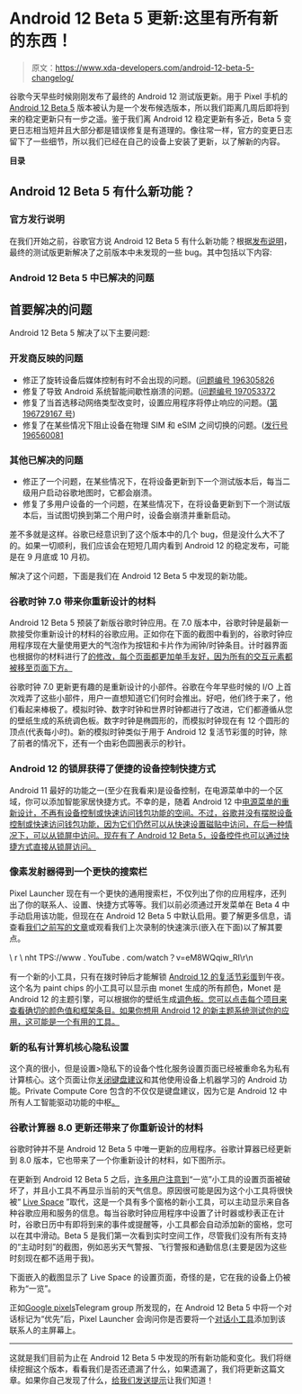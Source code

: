 # Android 12 Beta 5 更新:这里有所有新的东西！

> 原文：<https://www.xda-developers.com/android-12-beta-5-changelog/>

谷歌今天早些时候刚刚发布了最终的 Android 12 测试版更新。用于 Pixel 手机的 [Android 12 Beta 5](https://www.xda-developers.com/android-12-beta-5/) 版本被认为是一个发布候选版本，所以我们距离几周后即将到来的稳定更新只有一步之遥。鉴于我们离 Android 12 稳定更新有多近，Beta 5 变更日志相当短并且大部分都是错误修复是有道理的。像往常一样，官方的变更日志留下了一些细节，所以我们已经在自己的设备上安装了更新，以了解新的内容。

**目录**

## Android 12 Beta 5 有什么新功能？

### 官方发行说明

在我们开始之前，谷歌官方说 Android 12 Beta 5 有什么新功能？根据[发布说明](https://developer.android.com/about/versions/12/release-notes)，最终的测试版更新解决了之前版本中未发现的一些 bug。其中包括以下内容:

### Android 12 Beta 5 中已解决的问题

## 首要解决的问题

Android 12 Beta 5 解决了以下主要问题:

### 开发商反映的问题

*   修正了旋转设备后媒体控制有时不会出现的问题。([问题编号 196305826](https://issuetracker.google.com/issues/196305826)
*   修复了导致 Android 系统智能间歇性崩溃的问题。([问题编号 197053372](https://issuetracker.google.com/issues/197053372)
*   修复了当首选移动网络类型改变时，设置应用程序将停止响应的问题。([第 196729167 号](https://issuetracker.google.com/issues/196729167))
*   修复了在某些情况下阻止设备在物理 SIM 和 eSIM 之间切换的问题。([发行号 196560081](https://issuetracker.google.com/issues/196560081)

### 其他已解决的问题

*   修正了一个问题，在某些情况下，在将设备更新到下一个测试版本后，每当二级用户启动谷歌地图时，它都会崩溃。
*   修复了多用户设备的一个问题，在某些情况下，在将设备更新到下一个测试版本后，当试图切换到第二个用户时，设备会崩溃并重新启动。

差不多就是这样。谷歌已经意识到了这个版本中的几个 bug，但是没什么大不了的。如果一切顺利，我们应该会在短短几周内看到 Android 12 的稳定发布，可能是在 9 月底或 10 月初。

解决了这个问题，下面是我们在 Android 12 Beta 5 中发现的新功能。

### 谷歌时钟 7.0 带来你重新设计的材料

Android 12 Beta 5 预装了新版谷歌时钟应用。在 7.0 版本中，谷歌时钟是最新一款接受你重新设计的材料的谷歌应用。正如你在下面的截图中看到的，谷歌时钟应用程序现在大量使用更大的气泡作为按钮和卡片作为闹钟/时钟条目。计时器界面也根据你的材料进行了[的修改，每个页面都更加单手友好，因为所有的交互元素都被移至页面下方。](https://www.xda-developers.com/google-rolling-out-material-you-time-picker-ui/)

谷歌时钟 7.0 更新更有趣的是重新设计的小部件。谷歌在今年早些时候的 I/O 上首次戏弄了这些小部件，用户一直想知道它们何时会推出。好吧，他们终于来了，他们看起来棒极了。模拟时钟、数字时钟和世界时钟都进行了改进，它们都遵循从您的壁纸生成的系统调色板。数字时钟是椭圆形的，而模拟时钟现在有 12 个圆形的顶点(代表每小时)。新的模拟时钟类似于用于 Android 12 复活节彩蛋的时钟，除了前者的情况下，还有一个由彩色圆圈表示的秒针。

### Android 12 的锁屏获得了便捷的设备控制快捷方式

Android 11 最好的功能之一(至少在我看来)是设备控制，在电源菜单中的一个区域，你可以添加智能家居快捷方式。不幸的是，随着 Android 12 中[电源菜单的重新设计，不再有设备控制或快速访问钱包功能的空间。不过，谷歌并没有摆脱设备控制或快速访问钱包功能，因为它们仍然可以从快速设置磁贴中访问，在后一种情况下，可以从锁屏中访问。现在有了 Android 12 Beta 5，设备控件也可以通过快捷方式直接从锁屏访问。](https://www.xda-developers.com/android-12-beta-2-features/#android12beta2_powermenu)

### 像素发射器得到一个更快的搜索栏

Pixel Launcher 现在有一个更快的通用搜索栏，不仅列出了你的应用程序，还列出了你的联系人、设置、快捷方式等等。我们以前必须通过开发菜单在 Beta 4 中手动启用该功能，但现在在 Android 12 Beta 5 中默认启用。要了解更多信息，请查看[我们之前写的文章](https://www.xda-developers.com/new-pixel-launcher-search-bar-android-12-beta-4/)或观看我们上次录制的快速演示(嵌入在下面)以了解其要点。

\ r \ nht TPS://www . YouTube . com/watch？v=eM8WQqiw_RI\r\n

有一个新的小工具，只有在拨时钟后才能解锁 [Android 12 的复活节彩蛋](https://www.xda-developers.com/android-12-easter-egg-material-you/)到午夜。这个名为 paint chips 的小工具可以显示由 monet 生成的所有颜色，Monet 是 Android 12 的主题引擎，可以根据你的壁纸生成[调色板。您可以点击每个项目来查看确切的颜色值和框架条目。如果你想用 Android 12 的新主题系统测试你的应用，这可能是一个有用的工具。](https://www.xda-developers.com/android-12-wallpaper-theme/)

### 新的私有计算机核心隐私设置

这个真的很小，但是设置>隐私下的设备个性化服务设置页面已经被重命名为私有计算核心。这个页面让你[关闭键盘建议](https://www.xda-developers.com/disable-keyboard-suggestions-android-11/)和其他使用设备上机器学习的 Android 功能。Private Compute Core 包含的不仅仅是键盘建议，因为它是 Android 12 中所有人工智能驱动功能的中枢[。](https://www.xda-developers.com/android-12-privacy-private-compute-core-privacy-dashboard/)

### 谷歌计算器 8.0 更新还带来了你重新设计的材料

谷歌时钟并不是 Android 12 Beta 5 中唯一更新的应用程序。谷歌计算器已经更新到 8.0 版本，它也带来了一个你重新设计的材料，如下图所示。

在更新到 Android 12 Beta 5 之后，[许多用户注意到](https://twitter.com/luca020400/status/1435653180784848900)“一览”小工具的设置页面被破坏了，并且小工具不再显示当前的天气信息。原因很可能是因为这个小工具将很快被“ [Live Space](https://www.xda-developers.com/live-space-widget-replace-at-a-glance/) ”取代，这是一个具有多个窗格的新小工具，可以主动显示来自各种谷歌应用和服务的信息。每当谷歌时钟应用程序中设置了计时器或秒表正在计时，谷歌日历中有即将到来的事件或提醒等，小工具都会自动添加新的窗格，您可以在其中滑动。Beta 5 是我们第一次看到实时空间工作，尽管我们没有所有支持的“主动时刻”的截图，例如恶劣天气警报、飞行警报和通勤信息(主要是因为这些时刻现在都不适用于我)。

下面嵌入的截图显示了 Live Space 的设置页面，奇怪的是，它在我的设备上仍被称为“一览”。

正如[Google pixels](https://t.me/googlepixels)Telegram group 所发现的，在 Android 12 Beta 5 中将一个对话标记为“优先”后，Pixel Launcher 会询问你是否要将一个[对话小工具](https://www.xda-developers.com/android-12-conversations-widget-background-change/)添加到该联系人的主屏幕上。

* * *

这就是我们目前为止在 Android 12 Beta 5 中发现的所有新功能和变化。我们将继续挖掘这个版本，看看我们是否还遗漏了什么，如果遗漏了，我们将更新这篇文章。如果你自己发现了什么，[给我们发送提示](https://www.xda-developers.com/suggest-content/)让我们知道！